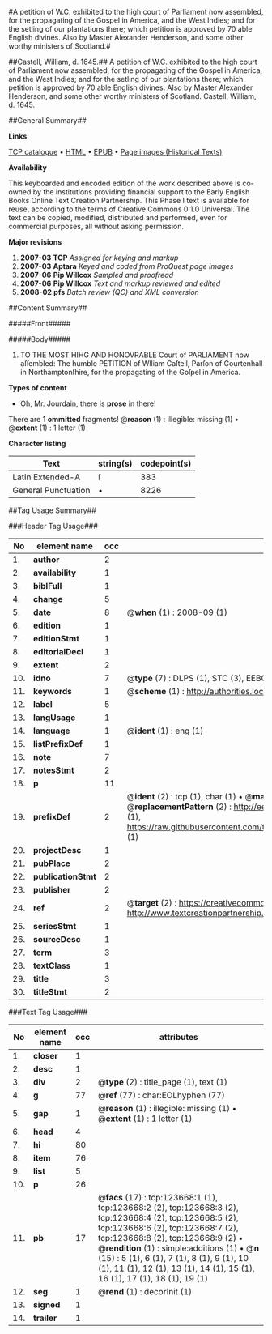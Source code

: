 #A petition of W.C. exhibited to the high court of Parliament now assembled, for the propagating of the Gospel in America, and the West Indies; and for the setling of our plantations there; which petition is approved by 70 able English divines. Also by Master Alexander Henderson, and some other worthy ministers of Scotland.#

##Castell, William, d. 1645.##
A petition of W.C. exhibited to the high court of Parliament now assembled, for the propagating of the Gospel in America, and the West Indies; and for the setling of our plantations there; which petition is approved by 70 able English divines. Also by Master Alexander Henderson, and some other worthy ministers of Scotland.
Castell, William, d. 1645.

##General Summary##

**Links**

[TCP catalogue](http://www.ota.ox.ac.uk/tcp/)  • 
[HTML](http://tei.it.ox.ac.uk/tcp/Texts-HTML/free/A78/A78294.html)  • 
[EPUB](http://tei.it.ox.ac.uk/tcp/Texts-EPUB/free/A78/A78294.epub) • 
[Page images (Historical Texts)](https://data.historicaltexts.jisc.ac.uk/view?pubId=eebo-99871262e&pageId=eebo-99871262e-123668-1)

**Availability**

This keyboarded and encoded edition of the
	       work described above is co-owned by the institutions
	       providing financial support to the Early English Books
	       Online Text Creation Partnership. This Phase I text is
	       available for reuse, according to the terms of Creative
	       Commons 0 1.0 Universal. The text can be copied,
	       modified, distributed and performed, even for
	       commercial purposes, all without asking permission.

**Major revisions**

1. __2007-03__ __TCP__ *Assigned for keying and markup*
1. __2007-03__ __Aptara__ *Keyed and coded from ProQuest page images*
1. __2007-06__ __Pip Willcox__ *Sampled and proofread*
1. __2007-06__ __Pip Willcox__ *Text and markup reviewed and edited*
1. __2008-02__ __pfs__ *Batch review (QC) and XML conversion*

##Content Summary##

#####Front#####

#####Body#####

1. TO THE
MOST HIHG
AND
HONOVRABLE
Court of PARLIAMENT
now aſſembled:
The humble PETITION of Wlliam
Caſtell, Parſon of Courtenhall in Northamptonſhire,
for the propagating of the
Goſpel in America.

**Types of content**

  * Oh, Mr. Jourdain, there is **prose** in there!

There are 1 **ommitted** fragments! 
 @__reason__ (1) : illegible: missing (1)  •  @__extent__ (1) : 1 letter (1)

**Character listing**


|Text|string(s)|codepoint(s)|
|---|---|---|
|Latin Extended-A|ſ|383|
|General Punctuation|•|8226|

##Tag Usage Summary##

###Header Tag Usage###

|No|element name|occ|attributes|
|---|---|---|---|
|1.|__author__|2||
|2.|__availability__|1||
|3.|__biblFull__|1||
|4.|__change__|5||
|5.|__date__|8| @__when__ (1) : 2008-09 (1)|
|6.|__edition__|1||
|7.|__editionStmt__|1||
|8.|__editorialDecl__|1||
|9.|__extent__|2||
|10.|__idno__|7| @__type__ (7) : DLPS (1), STC (3), EEBO-CITATION (1), PROQUEST (1), VID (1)|
|11.|__keywords__|1| @__scheme__ (1) : http://authorities.loc.gov/ (1)|
|12.|__label__|5||
|13.|__langUsage__|1||
|14.|__language__|1| @__ident__ (1) : eng (1)|
|15.|__listPrefixDef__|1||
|16.|__note__|7||
|17.|__notesStmt__|2||
|18.|__p__|11||
|19.|__prefixDef__|2| @__ident__ (2) : tcp (1), char (1)  •  @__matchPattern__ (2) : ([0-9\-]+):([0-9IVX]+) (1), (.+) (1)  •  @__replacementPattern__ (2) : http://eebo.chadwyck.com/downloadtiff?vid=$1&page=$2 (1), https://raw.githubusercontent.com/textcreationpartnership/Texts/master/tcpchars.xml#$1 (1)|
|20.|__projectDesc__|1||
|21.|__pubPlace__|2||
|22.|__publicationStmt__|2||
|23.|__publisher__|2||
|24.|__ref__|2| @__target__ (2) : https://creativecommons.org/publicdomain/zero/1.0/ (1), http://www.textcreationpartnership.org/docs/. (1)|
|25.|__seriesStmt__|1||
|26.|__sourceDesc__|1||
|27.|__term__|3||
|28.|__textClass__|1||
|29.|__title__|3||
|30.|__titleStmt__|2||


###Text Tag Usage###

|No|element name|occ|attributes|
|---|---|---|---|
|1.|__closer__|1||
|2.|__desc__|1||
|3.|__div__|2| @__type__ (2) : title_page (1), text (1)|
|4.|__g__|77| @__ref__ (77) : char:EOLhyphen (77)|
|5.|__gap__|1| @__reason__ (1) : illegible: missing (1)  •  @__extent__ (1) : 1 letter (1)|
|6.|__head__|4||
|7.|__hi__|80||
|8.|__item__|76||
|9.|__list__|5||
|10.|__p__|26||
|11.|__pb__|17| @__facs__ (17) : tcp:123668:1 (1), tcp:123668:2 (2), tcp:123668:3 (2), tcp:123668:4 (2), tcp:123668:5 (2), tcp:123668:6 (2), tcp:123668:7 (2), tcp:123668:8 (2), tcp:123668:9 (2)  •  @__rendition__ (1) : simple:additions (1)  •  @__n__ (15) : 5 (1), 6 (1), 7 (1), 8 (1), 9 (1), 10 (1), 11 (1), 12 (1), 13 (1), 14 (1), 15 (1), 16 (1), 17 (1), 18 (1), 19 (1)|
|12.|__seg__|1| @__rend__ (1) : decorInit (1)|
|13.|__signed__|1||
|14.|__trailer__|1||
